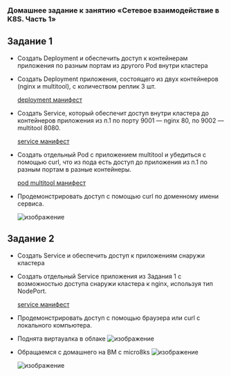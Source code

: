 ### Домашнее задание к занятию «Сетевое взаимодействие в K8S. Часть 1»
## Задание 1
  - Создать Deployment и обеспечить доступ к контейнерам приложения по разным портам из другого Pod внутри кластера
  - Создать Deployment приложения, состоящего из двух контейнеров (nginx и multitool), с количеством реплик 3 шт.
  
    [deployment манифест](deployment-04.yaml)

  - Создать Service, который обеспечит доступ внутри кластера до контейнеров приложения из п.1 по порту 9001 — nginx 80, по 9002 — multitool 8080.

     [service манифест](svc-04.yaml)

  - Создать отдельный Pod с приложением multitool и убедиться с помощью curl, что из пода есть доступ до приложения из п.1 по разным портам в разные контейнеры.

     [pod multitool манифест](pod-multitool.yaml)

  - Продемонстрировать доступ с помощью curl по доменному имени сервиса.

    ![изображение](https://github.com/user-attachments/assets/5d50610d-3de0-424c-9cd2-5b63ee46d00d)


## Задание 2
  - Создать Service и обеспечить доступ к приложениям снаружи кластера
  - Создать отдельный Service приложения из Задания 1 с возможностью доступа снаружи кластера к nginx, используя тип NodePort.

     [service манифест](svc-04-nodeport.yaml)

  - Продемонстрировать доступ с помощью браузера или curl с локального компьютера.
  - Поднята виртауалка в облаке
    ![изображение](https://github.com/user-attachments/assets/0d37ce69-f138-439f-a107-5af41fed4b02)

  - Обращаемся с домашнего на ВМ с micro8ks
    ![изображение](https://github.com/user-attachments/assets/d11125e2-8af8-4ee2-8368-2fd9110e1958)

    ![изображение](https://github.com/user-attachments/assets/97f39e83-f69d-491c-832c-9c187468616c)

